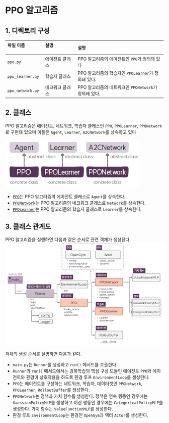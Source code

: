 # PPO 알고리즘

## 1. 디렉토리 구성
| 파일 이름               |설명                        | 설명                                       |
|:--------------------|:--                          |:-----------------------------------------|
| `ppo.py`            | 에이전트 클래스 | PPO 알고리즘의 에이전트인 `PPO`가 정의돼 있다            | 
| `ppo_learner.py`   | 학습자 클래스 | PPO 알고리즘의 학습자인 `PPOLearner`가 정의돼 있다.  | 
| `ppo_network.py`   | 네크워크 클래스 | PPO 알고리즘의 네트워크인 `PPONetwork`가 정의돼 있다. | 

##  2. 클래스
PPO 알고리즘은 에이전트, 네트워크, 학습자 클래스인 `PPO`, `PPOLearner`, `PPONetwork`로 구현돼 있으며 
이들은 `Agent`, `Learner`, `A2CNetwork`를 상속하고 있다

![PPO 알고리즘의 에이전트, 학습자, 네트워크 클래스](img/class_diagram.png)

* [`PPO`](PPO.md)는 PPO 알고리즘의 에이전트 클래스로 `Agent`를 상속한다.
* [`PPONetwork`](PPONetwork.md)는 PPO 알고리즘의 네크워크 클래스로 `Network`를 상속한다.
* [`PPOLearner`](PPOLearner.md)는 PPO 알고리즘의 학습자 클래스로 `Learner`를 상속한다.


##  3. 클래스 관계도
PPO 알고리즘을 실행하면 다음과 같은 순서로 관련 객체가 생성된다.
![클래스 관계도](img/class_tree.png)

객체의 생성 순서를 설명하면 다음과 같다.
* `main.py`는 `Runner`를 생성하고 `run()` 메서드를 호출한다.
* `Runner`의 `run()` 메서드에서는 강화학습의 핵심 구성 모듈인 에이전트 `PPO`와 에이전트와 환경이 상호작용을 하도록 환경 루프 `EnvironmentLoop`를 생성한다.
* `PPO`는 에이전트를 구성하는 네트워크, 학습자, 데이터셋인 `PPONetwork`, `PPOLearner`, `RolloutBuffer`를 생성한다.
* `PPONetwork`는 정책과 가치 함수를 생성한다. 정책은 연속 행동인 경우에는 `GaussianPolicyMLP`를 생성하고 이산 행동인 경우에는 `CategoricalPolicyMLP`를 생성한다. 가치 함수는 `ValueFunctionMLP`를 생성한다.
* 환경 루프 `EnvironmentLoop`는 환경인 `OpenGym`과 액터 `Actor`를 생성한다.